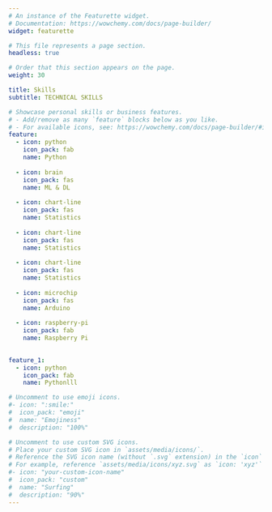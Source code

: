 ```yaml
---
# An instance of the Featurette widget.
# Documentation: https://wowchemy.com/docs/page-builder/
widget: featurette

# This file represents a page section.
headless: true

# Order that this section appears on the page.
weight: 30

title: Skills
subtitle: TECHNICAL SKILLS

# Showcase personal skills or business features.
# - Add/remove as many `feature` blocks below as you like.
# - For available icons, see: https://wowchemy.com/docs/page-builder/#icons
feature:
  - icon: python
    icon_pack: fab
    name: Python
    
  - icon: brain
    icon_pack: fas
    name: ML & DL
    
  - icon: chart-line
    icon_pack: fas
    name: Statistics
    
  - icon: chart-line
    icon_pack: fas
    name: Statistics
    
  - icon: chart-line
    icon_pack: fas
    name: Statistics
    
  - icon: microchip
    icon_pack: fas
    name: Arduino
    
  - icon: raspberry-pi
    icon_pack: fab
    name: Raspberry Pi
    

feature_1:
  - icon: python
    icon_pack: fab
    name: Pythonlll

# Uncomment to use emoji icons.
#- icon: ":smile:"
#  icon_pack: "emoji"
#  name: "Emojiness"
#  description: "100%"

# Uncomment to use custom SVG icons.
# Place your custom SVG icon in `assets/media/icons/`.
# Reference the SVG icon name (without `.svg` extension) in the `icon` field.
# For example, reference `assets/media/icons/xyz.svg` as `icon: 'xyz'`
#- icon: "your-custom-icon-name"
#  icon_pack: "custom"
#  name: "Surfing"
#  description: "90%"
---
```

